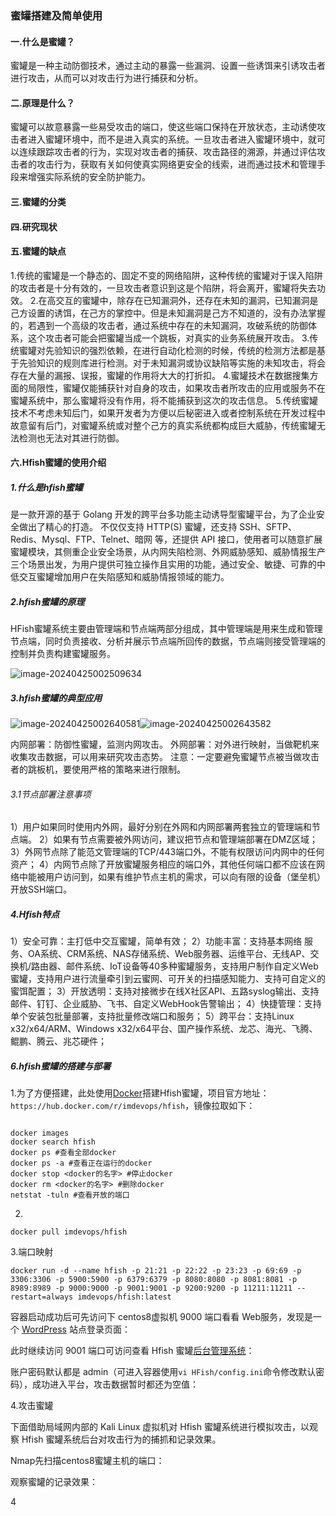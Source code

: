 ### 蜜罐搭建及简单使用

#### 一.什么是蜜罐？


蜜罐是一种主动防御技术，通过主动的暴露一些漏洞、设置一些诱饵来引诱攻击者进行攻击，从而可以对攻击行为进行捕获和分析。


#### 二.原理是什么？


蜜罐可以故意暴露一些易受攻击的端口，使这些端口保持在开放状态，主动诱使攻击者进入蜜罐环境中，而不是进入真实的系统。一旦攻击者进入蜜罐环境中，就可以连续跟踪攻击者的行为，实现对攻击者的捕获、攻击路径的溯源，并通过评估攻击者的攻击行为，获取有关如何使真实网络更安全的线索，进而通过技术和管理手段来增强实际系统的安全防护能力。


#### 三.蜜罐的分类



#### 四.研究现状




#### 五.蜜罐的缺点



1.传统的蜜罐是一个静态的、固定不变的网络陷阱，这种传统的蜜罐对于误入陷阱的攻击者是十分有效的，一旦攻击者意识到这是个陷阱，将会离开，蜜罐将失去功效。
2.在高交互的蜜罐中，除存在已知漏洞外，还存在未知的漏洞，已知漏洞是己方设置的诱饵，在己方的掌控中。但是未知漏洞是己方不知道的，没有办法掌握的，若遇到一个高级的攻击者，通过系统中存在的未知漏洞，攻破系统的防御体系，这个攻击者可能会把蜜罐当成一个跳板，对真实的业务系统展开攻击。
3.传统蜜罐对先验知识的强烈依赖，在进行自动化检测的时候，传统的检测方法都是基于先验知识的规则库进行检测。对于未知漏洞或协议缺陷等实施的未知攻击，将会存在大量的漏报、误报，蜜罐的作用将大大的打折扣。
4.蜜罐技术在数据搜集方面的局限性，蜜罐仅能捕获针对自身的攻击，如果攻击者所攻击的应用或服务不在蜜罐系统中，那么蜜罐将没有作用，将不能捕获到这次的攻击信息。
5.传统蜜罐技术不考虑未知后门，如果开发者为方便以后秘密进入或者控制系统在开发过程中故意留有后门，对蜜罐系统或对整个己方的真实系统都构成巨大威胁，传统蜜罐无法检测也无法对其进行防御。



#### 六.Hfish蜜罐的使用介绍



##### 1.什么是hfish蜜罐



是一款开源的基于 Golang 开发的跨平台多功能主动诱导型蜜罐平台，为了企业安全做出了精心的打造。 不仅仅支持 HTTP(S) 蜜罐，还支持 SSH、SFTP、Redis、Mysql、FTP、Telnet、暗网 等，还提供 API 接口，使用者可以随意扩展蜜罐模块，其侧重企业安全场景，从内网失陷检测、外网威胁感知、威胁情报生产三个场景出发，为用户提供可独立操作且实用的功能，通过安全、敏捷、可靠的中低交互蜜罐增加用户在失陷感知和威胁情报领域的能力。

##### 2.hfish蜜罐的原理


HFish蜜罐系统主要由管理端和节点端两部分组成，其中管理端是用来生成和管理节点端，同时负责接收、分析并展示节点端所回传的数据，节点端则接受管理端的控制并负责构建蜜罐服务。

![image-20240425002509634](C:\Users\wlen\AppData\Roaming\Typora\typora-user-images\image-20240425002509634.png)


##### 3.hfish蜜罐的典型应用


![image-20240425002640581](C:\Users\wlen\AppData\Roaming\Typora\typora-user-images\image-20240425002640581.png)![image-20240425002643582](C:\Users\wlen\AppData\Roaming\Typora\typora-user-images\image-20240425002643582.png)


内网部署：防御性蜜罐，监测内网攻击。
外网部署：对外进行映射，当做靶机来收集攻击数据，可以用来研究攻击态势。
注意：一定要避免蜜罐节点被当做攻击者的跳板机，要使用严格的策略来进行限制。

###### 3.1节点部署注意事项

1）用户如果同时使用内外网，最好分别在外网和内网部署两套独立的管理端和节点端。
2）如果有节点需要被外网访问，建议把节点和管理端部署在DMZ区域；
3）外网节点除了能范文管理端的TCP/443端口外，不能有权限访问内网中的任何资产；
4）内网节点除了开放蜜罐服务相应的端口外，其他任何端口都不应该在网络中能被用户访问到，如果有维护节点主机的需求，可以向有限的设备（堡垒机）开放SSH端口。

##### 4.Hfish特点

1）安全可靠：主打低中交互蜜罐，简单有效；
2）功能丰富：支持基本网络 服务、OA系统、CRM系统、NAS存储系统、Web服务器、运维平台、无线AP、交换机/路由器、邮件系统、IoT设备等40多种蜜罐服务，支持用户制作自定义Web蜜罐，支持用户进行流量牵引到云蜜网、可开关的扫描感知能力、支持可自定义的蜜饵配置；
3）开放透明：支持对接微步在线X社区API、五路syslog输出、支持邮件、钉钉、企业威胁、飞书、自定义WebHook告警输出；
4）快捷管理：支持单个安装包批量部署，支持批量修改端口和服务；
5）跨平台：支持Linux x32/x64/ARM、Windows x32/x64平台、国产操作系统、龙芯、海光、飞腾、鲲鹏、腾云、兆芯硬件；

##### 6.hfish蜜罐的搭建与部署

1.为了方便搭建，此处使用[Docker](https://so.csdn.net/so/search?q=Docker&spm=1001.2101.3001.7020)搭建Hfish蜜罐，项目官方地址：`https://hub.docker.com/r/imdevops/hfish`，镜像拉取如下：

```

docker images
docker search hfish
docker ps #查看全部docker
docker ps -a #查看正在运行的docker
docker stop <docker的名字> #停止docker
docker rm <docker的名字> #删除docker
netstat -tuln #查看开放的端口

```

2.

```
docker pull imdevops/hfish
```


3.端口映射


```
docker run -d --name hfish -p 21:21 -p 22:22 -p 23:23 -p 69:69 -p 3306:3306 -p 5900:5900 -p 6379:6379 -p 8080:8080 -p 8081:8081 -p 8989:8989 -p 9000:9000 -p 9001:9001 -p 9200:9200 -p 11211:11211 --restart=always imdevops/hfish:latest
```


容器启动成功后可先访问下 centos8虚拟机 9000 端口看看 Web服务，发现是一个 [WordPress](https://so.csdn.net/so/search?q=WordPress&spm=1001.2101.3001.7020) 站点登录页面：

此时继续访问 9001 端口可访问查看 Hfish 蜜罐[后台管理系统](https://so.csdn.net/so/search?q=后台管理系统&spm=1001.2101.3001.7020)：

账户密码默认都是 admin（可进入容器使用`vi HFish/config.ini`命令修改默认密码），成功进入平台，攻击数据暂时都还为空值：


4.攻击蜜罐


下面借助局域网内部的 Kali Linux 虚拟机对 Hfish 蜜罐系统进行模拟攻击，以观察 Hfish 蜜罐系统后台对攻击行为的捕抓和记录效果。

Nmap先扫描centos8蜜罐主机的端口：

观察蜜罐的记录效果：

4
